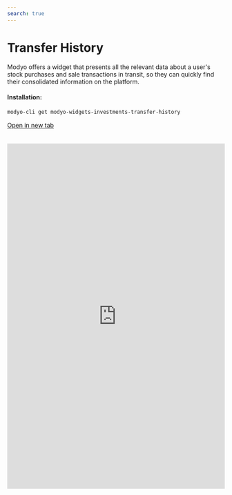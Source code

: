```yaml
---
search: true
---
```


# Transfer History

Modyo offers a widget that presents all the relevant data about a user's stock purchases and sale transactions in transit, so they can quickly find their consolidated information on the platform.

#### Installation:

```bash
modyo-cli get modyo-widgets-investments-transfer-history
```

[Open in new tab](https://widgets.modyo.com/investments/transfer-history)

<iframe id="widgetFrame" src="https://widgets.modyo.com/investments/transfer-history" width="100%" frameBorder="0" style="min-height:800px;overflow:auto;margin-top:20px;"/>

| Feature           | Description                                                                                                                           |
|-------------------------|---------------------------------------------------------------------------------------------------------------------------------------|
| Transit Operations | Displays the list of in-transit operations associated with the buy/sale of shares. Allows you to cancel operations in transit. |
| Cancel Operation      | Disploys information about the specific operation to cancel, for the customer to confirm the option.                                  |

<script>

  export default {
    mounted() {

      function setIframeHeightCO(id, ht) {
          var ifrm = document.getElementById(id);
          if(ifrm) {
            ifrm.style.height = ht + 4 + "px";
          }
      }
      // iframed document sends its height using postMessage
      function handleDocHeightMsg(e) {
          // check origin
          if ( e.origin === 'https://widgets.modyo.com' ) {
              // parse data
              var data = JSON.parse( e.data );

              console.log('data:', data)
              // check data object
              if ( data['docHeight'] ) {
                  setIframeHeightCO( 'widgetFrame', data['docHeight'] );
              } else {
                  setIframeHeightCO( 'widgetFrame', 700 );
              }
          }
      }

      // assign message handler
      if ( window.addEventListener ) {
          window.addEventListener('message', handleDocHeightMsg, false);
      }
    }
  }

</script>
